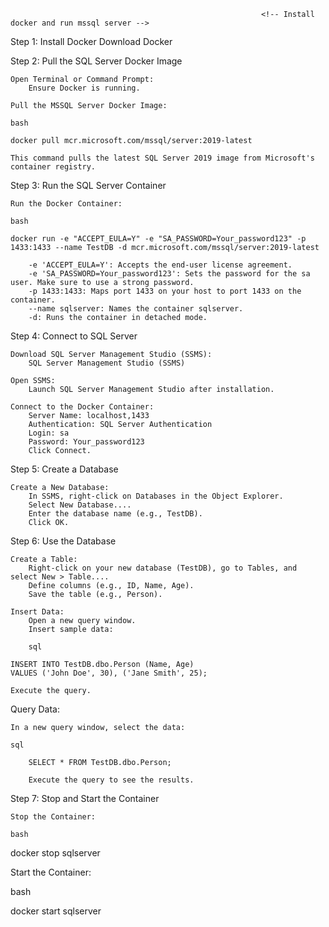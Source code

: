 


                                                            <!-- Install docker and run mssql server -->


Step 1: Install Docker
    Download Docker


Step 2: Pull the SQL Server Docker Image

    Open Terminal or Command Prompt:
        Ensure Docker is running.

    Pull the MSSQL Server Docker Image:

    bash

    docker pull mcr.microsoft.com/mssql/server:2019-latest

    This command pulls the latest SQL Server 2019 image from Microsoft's container registry.

Step 3: Run the SQL Server Container

    Run the Docker Container:

    bash

    docker run -e "ACCEPT_EULA=Y" -e "SA_PASSWORD=Your_password123" -p 1433:1433 --name TestDB -d mcr.microsoft.com/mssql/server:2019-latest

        -e 'ACCEPT_EULA=Y': Accepts the end-user license agreement.
        -e 'SA_PASSWORD=Your_password123': Sets the password for the sa user. Make sure to use a strong password.
        -p 1433:1433: Maps port 1433 on your host to port 1433 on the container.
        --name sqlserver: Names the container sqlserver.
        -d: Runs the container in detached mode.

Step 4: Connect to SQL Server

    Download SQL Server Management Studio (SSMS):
        SQL Server Management Studio (SSMS)

    Open SSMS:
        Launch SQL Server Management Studio after installation.

    Connect to the Docker Container:
        Server Name: localhost,1433
        Authentication: SQL Server Authentication
        Login: sa
        Password: Your_password123
        Click Connect.

Step 5: Create a Database

    Create a New Database:
        In SSMS, right-click on Databases in the Object Explorer.
        Select New Database....
        Enter the database name (e.g., TestDB).
        Click OK.

Step 6: Use the Database

    Create a Table:
        Right-click on your new database (TestDB), go to Tables, and select New > Table....
        Define columns (e.g., ID, Name, Age).
        Save the table (e.g., Person).

    Insert Data:
        Open a new query window.
        Insert sample data:

        sql

    INSERT INTO TestDB.dbo.Person (Name, Age)
    VALUES ('John Doe', 30), ('Jane Smith', 25);

    Execute the query.

Query Data:

    In a new query window, select the data:

    sql

        SELECT * FROM TestDB.dbo.Person;

        Execute the query to see the results.

Step 7: Stop and Start the Container

    Stop the Container:

    bash

docker stop sqlserver

Start the Container:

bash

docker start sqlserver